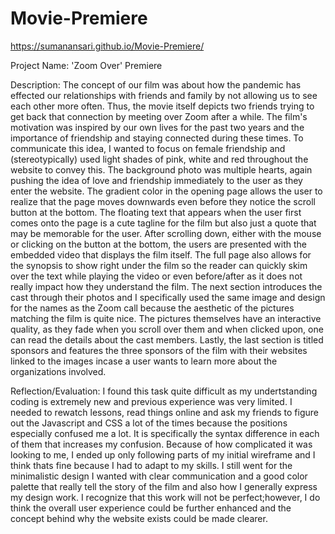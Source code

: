 # Movie-Premiere
https://sumanansari.github.io/Movie-Premiere/

Project Name: 'Zoom Over' Premiere

Description: The concept of our film was about how the pandemic has effected our relationships with friends and family by not allowing us to see each other more 
often. Thus, the movie itself depicts two friends trying to get back that connection by meeting over Zoom after a while. The film's motivation was inspired
by our own lives for the past two years and the importance of friendship and staying connected during these times. 
To communicate this idea, I wanted to focus on female friendship and (stereotypically) used light shades of pink, white and red throughout the website to convey this. The background photo was multiple hearts, again pushing the idea of love and friendship immediately to the user as they enter the website. The gradient color in the opening page allows the user to realize that the page moves downwards even before they notice the scroll button at the bottom. The floating text that appears
when the user first comes onto the page is a cute tagline for the film but also just a quote that may be memorable for the user.
After scrolling down, either with the mouse or clicking on the button at the bottom, the users are presented with the embedded video that displays the film itself. 
The full page also allows for the synopsis to show right under the film so the reader can quickly skim over the text while playing the video or even before/after
as it does not really impact how they understand the film.
The next section introduces the cast through their photos and I specifically used the same image and design for the names as the Zoom call because the aesthetic
of the pictures matching the film is quite nice. The pictures themselves have an interactive quality, as they fade when you scroll over them and when clicked upon,
one can read the details about the cast members. Lastly, the last section is titled sponsors and features the three sponsors of the film with their websites linked
to the images incase a user wants to learn more about the organizations involved. 

Reflection/Evaluation: I found this task quite difficult as my undertstanding coding is extremely new and previous experience was very limited. I needed to rewatch
lessons, read things online and ask my friends to figure out the Javascript and CSS a lot of the times because the positions especially confused me a lot. It is 
specifically the syntax difference in each of them that increases my confusion. Because of how complicated it was looking to me, I ended up only following parts
of my initial wireframe and I think thats fine because I had to adapt to my skills. I still went for the minimalistic design I wanted with clear communication and
a good color palette that really tell the story of the film and also how I generally express my design work. I recognize that this work will not be perfect;however, 
I do think the overall user experience could be further enhanced and the concept behind why the website exists could be made clearer. 

